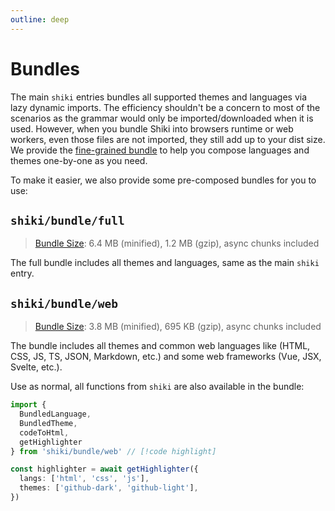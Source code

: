 ```yaml
---
outline: deep
---
```


# Bundles

The main `shiki` entries bundles all supported themes and languages via lazy dynamic imports. The efficiency shouldn't be a concern to most of the scenarios as the grammar would only be imported/downloaded when it is used. However, when you bundle Shiki into browsers runtime or web workers, even those files are not imported, they still add up to your dist size. We provide the [fine-grained bundle](/guide/install#fine-grained-bundle) to help you compose languages and themes one-by-one as you need.

To make it easier, we also provide some pre-composed bundles for you to use:

## `shiki/bundle/full`

> [Bundle Size](/guide/#bundle-size): 6.4 MB (minified), 1.2 MB (gzip), async chunks included

The full bundle includes all themes and languages, same as the main `shiki` entry.

## `shiki/bundle/web`

> [Bundle Size](/guide/#bundle-size): 3.8 MB (minified), 695 KB (gzip), async chunks included

The bundle includes all themes and common web languages like (HTML, CSS, JS, TS, JSON, Markdown, etc.) and some web frameworks (Vue, JSX, Svelte, etc.).

Use as normal, all functions from `shiki` are also available in the bundle:

```ts twoslash
import {
  BundledLanguage,
  BundledTheme,
  codeToHtml,
  getHighlighter
} from 'shiki/bundle/web' // [!code highlight]

const highlighter = await getHighlighter({
  langs: ['html', 'css', 'js'],
  themes: ['github-dark', 'github-light'],
})
```
